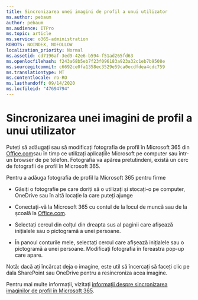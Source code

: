 ```yaml
---
title: Sincronizarea unei imagini de profil a unui utilizator
ms.author: pebaum
author: pebaum
ms.audience: ITPro
ms.topic: article
ms.service: o365-administration
ROBOTS: NOINDEX, NOFOLLOW
localization_priority: Normal
ms.assetid: cd7196af-3ed9-42e6-b594-f51ad265fd63
ms.openlocfilehash: f243a68b5eb7f23f096183a923a32c1eb7b9508e
ms.sourcegitcommit: c6692ce0fa1358ec3529e59ca0ecdfdea4cdc759
ms.translationtype: MT
ms.contentlocale: ro-RO
ms.lasthandoff: 09/14/2020
ms.locfileid: "47694794"
---
```

# <a name="sync-a-users-profile-picture"></a>Sincronizarea unei imagini de profil a unui utilizator

Puteți să adăugați sau să modificați fotografia de profil în Microsoft 365 din [Office.com](https://www.office.com)sau în timp ce utilizați aplicațiile Microsoft pe computer sau într-un browser de pe telefon. Fotografia va apărea pretutindeni, există un cerc de fotografii de profil în Microsoft 365.

Pentru a adăuga fotografia de profil la Microsoft 365 pentru firme

- Găsiți o fotografie pe care doriți să o utilizați și stocați-o pe computer, OneDrive sau în altă locație la care puteți ajunge

- Conectați-vă la Microsoft 365 cu contul de la locul de muncă sau de la școală la [Office.com](https://www.office.com).

- Selectați cercul din colțul din dreapta sus al paginii care afișează inițialele sau o pictogramă a unei persoane.

- În panoul conturile mele, selectați cercul care afișează inițialele sau o pictogramă a unei persoane. Modificați fotografia în fereastra pop-up care apare.

Notă: dacă ați încărcat deja o imagine, este util să încercați să faceți clic pe dala SharePoint sau OneDrive pentru a resincroniza acea imagine.

Pentru mai multe informații, vizitați [informații despre sincronizarea imaginilor de profil în Microsoft 365](https://support.office.com/article/information-about-profile-picture-synchronization-in-office-365-20594d76-d054-4af4-a660-401133e3d48a).
